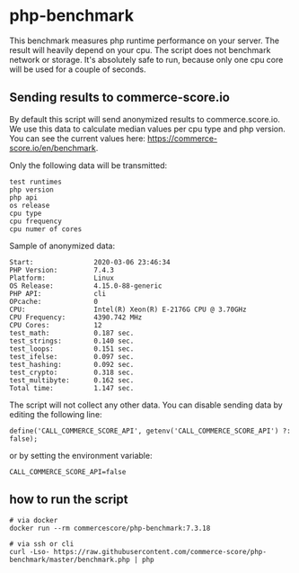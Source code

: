 # php-benchmark
This benchmark measures php runtime performance on your server. The result will heavily depend on your cpu. The script does not benchmark network or storage. It's absolutely safe to run, because only one cpu core will be used for a couple of seconds.

## Sending results to commerce-score.io
By default this script will send anonymized results to commerce.score.io. We use this data to calculate median values per cpu type and php version. You can see the current values here: https://commerce-score.io/en/benchmark.

Only the following data will be transmitted:
```
test runtimes
php version
php api
os release
cpu type
cpu frequency
cpu numer of cores
```
Sample of anonymized data:
```
Start:               2020-03-06 23:46:34
PHP Version:         7.4.3
Platform:            Linux
OS Release:          4.15.0-88-generic
PHP API:             cli
OPcache:             0
CPU:                 Intel(R) Xeon(R) E-2176G CPU @ 3.70GHz
CPU Frequency:       4390.742 MHz
CPU Cores:           12
test_math:           0.187 sec.
test_strings:        0.140 sec.
test_loops:          0.151 sec.
test_ifelse:         0.097 sec.
test_hashing:        0.092 sec.
test_crypto:         0.318 sec.
test_multibyte:      0.162 sec.
Total time:          1.147 sec.
```
The script will not collect any other data. You can disable sending data by editing the following line:
```
define('CALL_COMMERCE_SCORE_API', getenv('CALL_COMMERCE_SCORE_API') ?: false);
```
or by setting the environment variable:
```
CALL_COMMERCE_SCORE_API=false
```

## how to run the script
```
# via docker
docker run --rm commercescore/php-benchmark:7.3.18

# via ssh or cli
curl -Lso- https://raw.githubusercontent.com/commerce-score/php-benchmark/master/benchmark.php | php
```